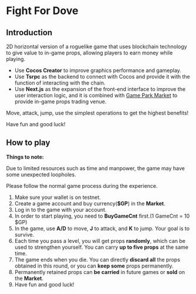 # Fight For Dove

## Introduction

2D horizontal version of a roguelike game that uses blockchain technology to give value to in-game props, allowing players to earn money while playing.

- Use **Cocos Creator** to improve graphics performance and gameplay.
- Use **Tsrpc** as the backend to connect with Cocos and provide it with the function of interacting with the chain.
- Use **Next.js** as the expansion of the front-end interface to improve the user interaction logic, and it is combined with [Game Park Market](https://github.com/zcy1024/game-park-market/tree/main) to provide in-game props trading venue.

Move, attack, jump, use the simplest operations to get the highest benefits!

Have fun and good luck!

## How to play

**Things to note:**

Due to limited resources such as time and manpower, the game may have some unexpected loopholes.

Please follow the normal game process during the experience.

1. Make sure your wallet is on testnet.
2. Create a game account and buy currency(**$GP**) in the **Market**.
3. Log in to the game with your account.
4. In order to start playing, you need to **BuyGameCnt** first.(1 GameCnt = 10 $GP)
5. In the game, use **A/D** to move, **J** to attack, and **K** to jump. Your goal is to survive.
6. Each time you pass a level, you will get props **randomly**, which can be used to strengthen yourself. You can carry **up to five props** at the same time.
7. The game ends when you die. You can directly **discard all** the props obtained in this round, or you can **keep some** props permanently.
8. Permanently retained props can **be carried** in future games or **sold** on the **Market**.
9. Have fun and good luck!
